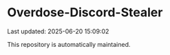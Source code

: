 # Overdose-Discord-Stealer

Last updated: 2025-06-20 15:09:02

This repository is automatically maintained.
